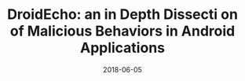 ---
title: "DroidEcho: an in Depth Dissecti on of Malicious Behaviors in Android Applications"
collection: Cybersecurity
date: 2018-06-05
---